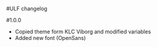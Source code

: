 #ULF changelog

#1.0.0
* Copied theme form KLC Viborg and modified variables
* Added new font (OpenSans)